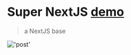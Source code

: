# Super NextJS [demo](https://super-next.herokuapp.com/)
> a NextJS base

!['post'](https://screenshotscdn.firefoxusercontent.com/images/8d3ed597-552f-44d7-8020-02fc1c09ee3b.png)
